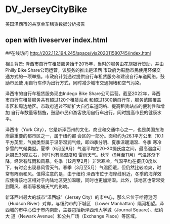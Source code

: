 # DV_JerseyCityBike
美国泽西市的共享单车租赁数据分析报告
## open with liveserver    index.html

##在线访问 http://202.112.194.245/space/vis202011580745/index.html

相关背景: 泽西市⾃⾏车租赁服务始于2015年，当时的服务由花旗银⾏赞助，并由Philly Bike Share公司运营。该服务的推出是泽西 市政府为⿎励市民使⽤环保交通⽅式的⼀项举措。市政府计划通过提供⾃⾏车租赁服务和建设⾃⾏车道⽹络，⿎励市民使 ⽤⾃⾏车作为出⾏⽅式，同时减少城市交通拥堵和空⽓污染。

泽西市的⾃⾏车租赁服务现由Indego Bike Share公司运营。截⾄2022年，泽西市⾃⾏车租赁服务共有超过120个租赁站点 和超过1300辆⾃⾏车，服务范围覆盖市区和周边地区。市政府通过不断扩⼤⾃⾏车道⽹络、提⾼租赁站点的便利性和增加 ⾃⾏车数量等措施，⿎励市民和游客使⽤⾃⾏车出⾏，同时提⾼市民的健康⽔平。

泽西市（York City），它是新泽西州的⽂化、商业和交通中⼼之⼀，也是美国东海岸最重要的都市区之⼀，属于纽约都 会区的⼀部分。⾯积约为26.1平⽅公⾥（10.1平⽅英⾥，⽓候类型属于温带湿润⽓候，即四季分明、夏季温暖潮湿、冬季 寒冷多雪的⽓候类型。夏季（6⽉⾄8⽉）⽓温平均在20-30摄⽒度之间，最⾼温度可达摄⽒35度左右，同时也有⾼湿度和 雷⾬天⽓。秋季（9⽉⾄11⽉）⽓温逐渐下降，经常有阵⾬和风暴。冬季（12⽉⾄2⽉）⾮常寒冷，⽓温平均在摄⽒0度以 下，有时会出现暴风雪天⽓。春季（3⽉⾄5⽉）⽓温回暖，但仍然⽐较凉爽，时常有阵⾬和风。值得注意的是，由于纽约 泽西市位于海岸线附近，冬季的海洋效应使得该地区相对于内陆地区更加温暖，同时也更加潮湿。此外，该地区也常常受 到飓风、暴⾬等极端天⽓的影响。

新泽西州最⼤的城市“泽西城”（Jersey City）的市中⼼，那么它位于哈德逊河（Hudson River）对岸，与纽约市的下城区 （Lower Manhattan）隔河相望。泽西城的市中⼼位于市内南部，主要包括新泽西州⼤学城（Journal Square）、纽约⼤ 道（Newark Avenue）和公共⼴场（Exchange Place）等区域。
